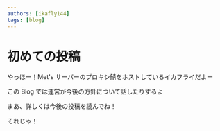 ```yaml
---
authors: [ikafly144]
tags: [blog]
---
```


# 初めての投稿

やっほー！Met's サーバーのプロキシ鯖をホストしているイカフライだよー

この Blog では運営が今後の方針について話したりするよ

まあ、詳しくは今後の投稿を読んでね！

それじゃ！
